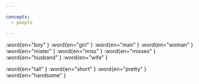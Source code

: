 ```yaml
---

concepts:
  - people

---
```


:word{en="boy" }
:word{en="girl" }
:word{en="man" }
:word{en="woman" }
:word{en="mister" }
:word{en="miss" }
:word{en="misses" }
:word{en="husband" }
:word{en="wife" }

:word{en="tall" }
:word{en="short" }
:word{en="pretty" }
:word{en="handsome" }
